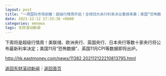 ```yaml
---
layout: post
title: "一周国际市场前瞻｜超级行情周开启！全球四大央行利率决议重磅来袭；美国“恐怖数据”即将出炉"
date: 2021-12-12 17:33:36 +0800
categories: emnews
tags: 东财滚动新闻
---
```


下周将是超级行情周！美联储、欧洲央行、英国央行、日本央行等数十家央行将公布最新利率决定；美国11月“恐怖数据”、英国11月CPI等数据即将出炉。

<http://hk.eastmoney.com/news/11382,202112122210813795.html>

[返回东财滚动新闻](//finews.withounder.com/emnews/)｜[返回首页](//finews.withounder.com/)